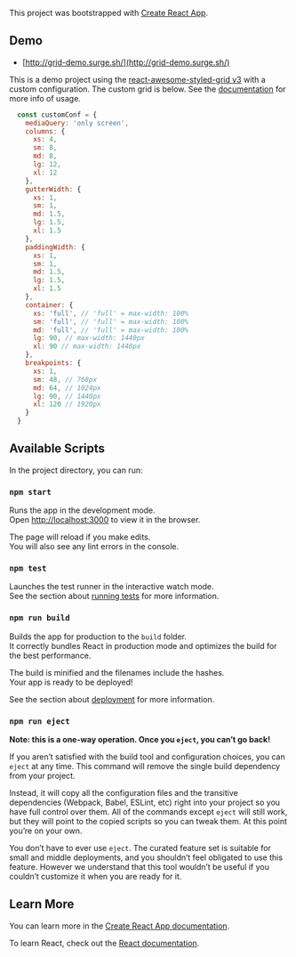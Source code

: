 This project was bootstrapped with [Create React App](https://github.com/facebook/create-react-app).

## Demo

- [http://grid-demo.surge.sh/](http://grid-demo.surge.sh/)

This is a demo project using the [react-awesome-styled-grid v3](https://github.com/santosfrancisco/react-awesome-styled-grid) with a custom configuration. The custom grid is below. See the [documentation](https://awesome-styled-grid.netlify.com/custom) for more info of usage.

```js
  const customConf = {
    mediaQuery: 'only screen',
    columns: {
      xs: 4,
      sm: 8,
      md: 8,
      lg: 12,
      xl: 12
    },
    gutterWidth: {
      xs: 1,
      sm: 1,
      md: 1.5,
      lg: 1.5,
      xl: 1.5
    },
    paddingWidth: {
      xs: 1,
      sm: 1,
      md: 1.5,
      lg: 1.5,
      xl: 1.5
    },
    container: {
      xs: 'full', // 'full' = max-width: 100%
      sm: 'full', // 'full' = max-width: 100%
      md: 'full', // 'full' = max-width: 100%
      lg: 90, // max-width: 1440px
      xl: 90 // max-width: 1440px
    },
    breakpoints: {
      xs: 1,
      sm: 48, // 768px
      md: 64, // 1024px
      lg: 90, // 1440px
      xl: 120 // 1920px
    }
  }
```


## Available Scripts

In the project directory, you can run:

### `npm start`

Runs the app in the development mode.<br>
Open [http://localhost:3000](http://localhost:3000) to view it in the browser.

The page will reload if you make edits.<br>
You will also see any lint errors in the console.

### `npm test`

Launches the test runner in the interactive watch mode.<br>
See the section about [running tests](https://facebook.github.io/create-react-app/docs/running-tests) for more information.

### `npm run build`

Builds the app for production to the `build` folder.<br>
It correctly bundles React in production mode and optimizes the build for the best performance.

The build is minified and the filenames include the hashes.<br>
Your app is ready to be deployed!

See the section about [deployment](https://facebook.github.io/create-react-app/docs/deployment) for more information.

### `npm run eject`

**Note: this is a one-way operation. Once you `eject`, you can’t go back!**

If you aren’t satisfied with the build tool and configuration choices, you can `eject` at any time. This command will remove the single build dependency from your project.

Instead, it will copy all the configuration files and the transitive dependencies (Webpack, Babel, ESLint, etc) right into your project so you have full control over them. All of the commands except `eject` will still work, but they will point to the copied scripts so you can tweak them. At this point you’re on your own.

You don’t have to ever use `eject`. The curated feature set is suitable for small and middle deployments, and you shouldn’t feel obligated to use this feature. However we understand that this tool wouldn’t be useful if you couldn’t customize it when you are ready for it.

## Learn More

You can learn more in the [Create React App documentation](https://facebook.github.io/create-react-app/docs/getting-started).

To learn React, check out the [React documentation](https://reactjs.org/).
